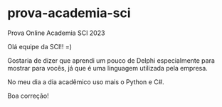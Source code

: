 # prova-academia-sci
Prova Online Academia SCI 2023

Olá equipe da SCI!! =)

Gostaria de dizer que aprendi um pouco de Delphi especialmente para mostrar para vocês, já que é uma linguagem utilizada pela empresa.

No meu dia a dia acadêmico uso mais o Python e C#.

Boa correção!
